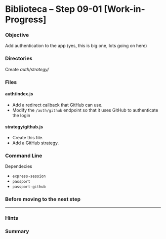 # Biblioteca – Step 09-01 [Work-in-Progress]

### Objective
Add authentication to the app (yes, this is big one, lots going on here)

### Directories
Create _auth/strategy/_

### Files
#### auth/index.js
* Add a redirect callback that GitHub can use.
* Modify the `/auth/github` endpoint so that it uses GitHub to authenticate the login

#### strategy/github.js
* Create this file.
* Add a GitHub strategy.

### Command Line
Dependecies
* `express-session`
* `passport`
* `passport-github`

### Before moving to the next step

___

### Hints


### Summary

